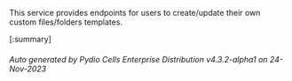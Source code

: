 






This service provides endpoints for users to create/update their own custom files/folders templates.

[:summary]

###### Auto generated by Pydio Cells Enterprise Distribution v4.3.2-alpha1 on 24-Nov-2023
